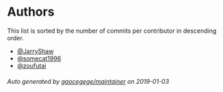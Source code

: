 # Authors

This list is sorted by the number of commits per contributor in descending order.

* [@JarryShaw](https://github.com/JarryShaw)
* [@somecat1996](https://github.com/somecat1996)
* [@zoufutai](https://github.com/zoufutai)

###### Auto generated by [gaocegege/maintainer](https://github.com/gaocegege/maintainer) on 2019-01-03
